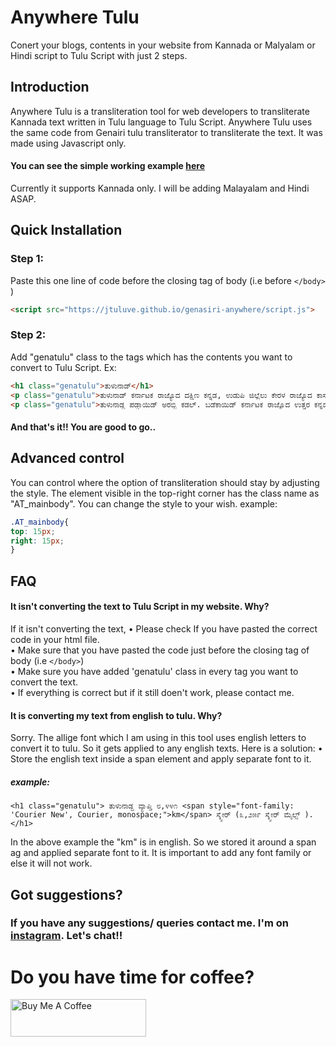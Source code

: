
# Anywhere Tulu

Conert your blogs, contents in your website from Kannada or Malyalam or Hindi script to Tulu Script with just 2 steps.


## Introduction 
Anywhere Tulu is a transliteration tool for web developers to transliterate Kannada text written in Tulu language to Tulu Script. Anywhere Tulu uses the same code from Genairi tulu transliterator to transliterate the text. It was made using Javascript only. 
#### You can see the simple working example <a href="https://jtuluve.github.io/genasiri-anywhere/script.js">here</a>
Currently it supports Kannada only. I will be adding Malayalam and Hindi ASAP. 

## Quick Installation
### Step 1:
Paste this one line of code before the closing tag of body (i.e before ```</body>``` )

```html
<script src="https://jtuluve.github.io/genasiri-anywhere/script.js">
```
### Step 2:
Add "genatulu" class to the tags which has the contents you want to convert to Tulu Script. 
Ex: 
```html
<h1 class="genatulu">ತುಳುನಾಡ್</h1>
<p class="genatulu">ತುಳುನಾಡ್ ಕರ್ನಾಟಕ ರಾಜ್ಯೊದ ದಕ್ಷಿಣ ಕನ್ನಡ, ಉಡುಪಿ ಜಿಲ್ಲೆಲು ಕೇರಳ ರಾಜ್ಯೊದ ಕಾಸರಗೋಡುಜಿಲ್ಲೆನ್ ತುಳುನಾಡ್ ಪಂಡ್‍ದ್ ಪನ್ಪೆರ್. ಈ ಪ್ರದೇಸೊದ ಮುಕ್ಯೊ ಬಾಸೆ ತುಳು. ಬೌಗೋಲಿಕವಾದ್ ತುಳುನಾಡ್ ಭಾರತದೇಸೊದ ನೈರುತ್ಯೊಡುಪ್ಪುನ ಪ್ರದೇಸೊ</p>
<p class="genatulu">ತುಳುನಾಡ್ದ ಪಡ್ಡಾಯಿಡ್ ಅರಬ್ಬಿ ಕಡಲ್. ಬಡೆಕಾಯಿಡ್ ಕರ್ನಾಟಕ ರಾಜ್ಯೊದ ಉತ್ತರ ಕನ್ನಡ ಜಿಲ್ಲೆ ಮೂಡಾಯಿಡ್ ಹಾಸನ ಜಿಲ್ಲೆ, ತೆನ್ಕಾಯಿಡ್ ಕೇರಳ. ತುಳು ಮುಲ್ತ ಮಣ್ಣ್‌ದ ಬಾಸೆ. ಕನ್ನಡ, ಬ್ಯಾರಿ,ಕೊಂಕಣಿ ಬಾಸೆನ್‍ಲಾ ಮುಲ್ಪ ಪಾತೆರುವೆರ್. ತುಳುನಾಡ್ದ ವ್ಯಾಪ್ತಿ ೮,೪೪೧ km2 (೩,೨೫೯ sq mi). ೨೦೦೧ಗ್ ಮುಲ್ಪ ೩,೦೦೫,೮೯೭ ನಸ್ಯೊ ಇತ್ತ್ಂಡ್. ಕುಡ್ಲದ ಮಂಗಳೂರು ಮಹಾನಗರ ಪಾಲಿಕೆ, ಉಡುಪಿ ಮುಲ್ತ ಮುಕ್ಯೊ ನಗರ ಆದುಂಡು.</p>
```

#### And that's it!! You are good to go..


## Advanced control
You can control where the option of transliteration should stay by adjusting the style. The element visible in the top-right corner has the class name as "AT_mainbody". You can change the style to your wish.
example:
```css
.AT_mainbody{
top: 15px;
right: 15px;
}
```


## FAQ

#### It isn't converting the text to Tulu Script in my website. Why?
If it isn't converting the text,
• Please check If you have pasted the correct code in your html file.</br>
• Make sure that you have pasted the code just before the closing tag of body (i.e ```</body>```)</br>
• Make sure you have added 'genatulu' class in every tag you want to convert the text.</br>
• If everything is correct but if it still doen't work, please contact me.</br>


#### It is converting my text from english to tulu. Why?
Sorry. The allige font which I am using in this tool uses english letters to convert it to tulu. So it gets applied to any english texts. Here is a solution:
• Store the english text inside a span element and apply separate font to it.
##### example:
```
<h1 class="genatulu"> ತುಳುನಾಡ್ದ ವ್ಯಾಪ್ತಿ ೮,೪೪೧ <span style="font-family: 'Courier New', Courier, monospace;">km</span> ಸ್ಕ್ವೇರ್ (೩,೨೫೯ ಸ್ಕ್ವೇರ್ ಮೈಲ್ಸ್ ).</h1>
```
In the above example the "km" is in english. So we stored it around a span ag and applied separate font to it. It is important to add any font family or else it will not work.

## Got suggestions?
### If you have any suggestions/ queries contact me. I'm on <a href="https://instagram.com/jtuluve">instagram</a>. Let's chat!!
# Do you have time for coffee?
<a href="https://www.buymeacoffee.com/jtuluve" target="_blank"><img src="https://cdn.buymeacoffee.com/buttons/v2/default-yellow.png" alt="Buy Me A Coffee" style="height: 60px !important;width: 217px !important;" ></a>
